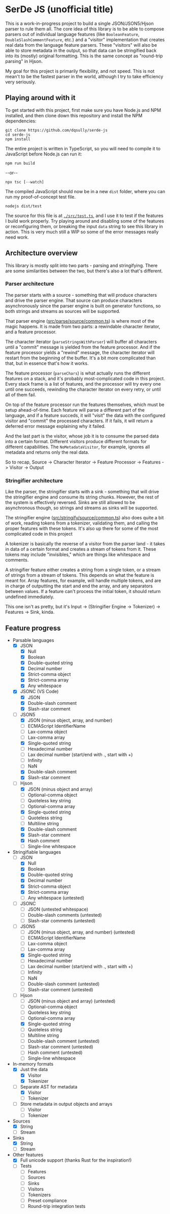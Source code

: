 # SerDe JS (unofficial title)
This is a work-in-progress project to build a single JSON/JSON5/Hjson parser to rule them all. The core idea of this library is to be able to compose parsers out of individual language features (like `BooleanFeature`, `DoubleSlashCommentFeature`, etc.) and a "visitor" implementation that creates real data from the language feature parsers. These "visitors" will also be able to store metadata in the output, so that data can be stringified back into its (mostly) original formatting. This is the same concept as "round-trip parsing" in Hjson.

My goal for this project is primarily flexibility, and not speed. This is not mean't to be the fastest parser in the world, although I try to take efficiency very seriously.

## Playing around with it
To get started with this project, first make sure you have Node.js and NPM installed, and then clone down this repository and install the NPM dependencies:
```
git clone https://github.com/dqsully/serde-js
cd serde-js
npm install
```

The entire project is written in TypeScript, so you will need to compile it to JavaScript before Node.js can run it:
```
npm run build
```
--or--
```
npx tsc [--watch]
```

The compiled JavaScript should now be in a new `dist` folder, where you can run my proof-of-concept test file.
```
nodejs dist/test
```

The source for this file is at [`./src/test.ts`](./src/test.ts), and I use it to test if the features I build work properly. Try playing around and disabling some of the features or reconfiguring them, or breaking the input `data` string to see this library in action. This is very much still a WIP so some of the error messages really need work.

## Architecture overview
This library is mostly split into two parts - parsing and stringifying. There are some similarities between the two, but there's also a lot that's different.

### Parser architecture
The parser starts with a source - something that will produce characters and drive the parser engine. That source can produce characters asynchronously since the parser engine is built on generator functions, so both strings and streams as sources will be supported.

That parser engine ([src/parse/source/common.ts](./src/parse/source/common.ts)) is where most of the magic happens. It is made from two parts: a rewindable character iterator, and a feature processor.

The character iterator (`parseStringsWithParser`) will buffer all characters until a "commit" message is yielded from the feature processor. And if the feature processor yields a "rewind" message, the character iterator will restart from the beginning of the buffer. It's a bit more complicated than that, but in essence that's how it works.

The feature processor (`parseChars`) is what actually runs the different features on a stack, and it's probably most-complicated code in this project. Every stack frame is a list of features, and the processor will try every one until one succeeds, rewinding the character iterator on every retry, or until all of them fail.

On top of the feature processor run the features themselves, which must be setup ahead-of-time. Each feature will parse a different part of the language, and if a feature succeds, it will "visit" the data with the configured visitor and "commit" the processed characters. If it fails, it will return a deferred error message explaining why it failed.

And the last part is the visitor, whose job it is to consume the parsed data into a certain format. Different visitors produce different formats for different capabilities. The `NoMetadataVisitor`, for example, ignores all metadata and returns only the real data.

So to recap, Source -> Character Iterator -> Feature Processor -> Features -> Visitor -> Output

### Stringifier architecture
Like the parser, the stringifier starts with a sink - something that will drive the stringifier engine and consume its string chunks. However, the rest of the system is effectively reversed. Sinks are still allowed to be asynchronous though, so strings and streams as sinks will be supported.

The stringifier engine ([src/stringify/source/common.ts](./src/stringify/source/common.ts)) also does quite a bit of work, reading tokens from a tokenizer, validating them, and calling the proper features with these tokens. It's also up there for some of the most complicated code in this project

A tokenizer is basically the reverse of a visitor from the parser land - it takes in data of a certain format and creates a stream of tokens from it. These tokens may include "invisibles," which are things like whitespace and comments.

A stringifier feature either creates a string from a single token, or a stream of strings from a stream of tokens. This depends on what the feature is meant for. Array features, for example, will handle multiple tokens, and are in charge of outputting the start and end the array, and any separators between values. If a feature can't process the initial token, it should return undefined immediately.

This one isn't as pretty, but it's Input -> (Stringifier Engine -> Tokenizer) -> Features -> Sink, kinda.

## Feature progress
* Parsable languages
    * [X] JSON
        * [X] Null
        * [X] Boolean
        * [X] Double-quoted string
        * [X] Decimal number
        * [X] Strict-comma object
        * [X] Strict-comma array
        * [X] Any whitespace

    * [X] JSONC (VS Code)
        * [X] JSON
        * [X] Double-slash comment
        * [X] Slash-star comment

    * [ ] JSON5
        * [X] JSON (minus object, array, and number)
        * [ ] ECMAScript IdentifierName
        * [ ] Lax-comma object
        * [ ] Lax-comma array
        * [X] Single-quoted string
        * [ ] Hexadecimal number
        * [ ] Lax decimal number (start/end with ., start with +)
        * [ ] Infinity
        * [ ] NaN
        * [X] Double-slash comment
        * [X] Slash-star comment

    * [ ] Hjson
        * [X] JSON (minus object and array)
        * [ ] Optional-comma object
        * [ ] Quoteless key string
        * [ ] Optional-comma array
        * [X] Single-quoted string
        * [ ] Quoteless string
        * [ ] Multiline string
        * [X] Double-slash comment
        * [X] Slash-star comment
        * [X] Hash comment
        * [ ] Single-line whitespace

* Stringifiable languages
    * [ ] JSON
        * [X] Null
        * [X] Boolean
        * [X] Double-quoted string
        * [X] Decimal number
        * [X] Strict-comma object
        * [X] Strict-comma array
        * [ ] Any whitespace (untested)

    * [ ] JSONC
        * [ ] JSON (untested whitespace)
        * [ ] Double-slash comments (untested)
        * [ ] Slash-star comments (untested)

    * [ ] JSON5
        * [ ] JSON (minus object, array, and number) (untested)
        * [ ] ECMAScript IdentifierName
        * [ ] Lax-comma object
        * [ ] Lax-comma array
        * [X] Single-quoted string
        * [ ] Hexadecimal number
        * [ ] Lax decimal number (start/end with ., start with +)
        * [ ] Infinity
        * [ ] NaN
        * [ ] Double-slash comment (untested)
        * [ ] Slash-star comment (untested)

    * [ ] Hjson
        * [ ] JSON (minus object and array) (untested)
        * [ ] Optional-comma object
        * [ ] Quoteless key string
        * [ ] Optional-comma array
        * [X] Single-quoted string
        * [ ] Quoteless string
        * [ ] Multiline string
        * [ ] Double-slash comment (untested)
        * [ ] Slash-star comment (untested)
        * [ ] Hash comment (untested)
        * [ ] Single-line whitespace

* In-memory formats
    * [X] Just the data
        * [X] Visitor
        * [X] Tokenizer

    * [ ] Separate AST for metadata
        * [X] Visitor
        * [ ] Tokenizer

    * [ ] Store metadata in output objects and arrays
        * [ ] Visitor
        * [ ] Tokenizer

* Sources
    * [X] String
    * [ ] Stream

* Sinks
    * [X] String
    * [ ] Stream

* Other features
    * [X] Full unicode support (thanks Rust for the inspiration!)
    * [ ] Tests
        * [ ] Features
        * [ ] Sources
        * [ ] Sinks
        * [ ] Visitors
        * [ ] Tokenizers
        * [ ] Preset compliance
        * [ ] Round-trip integration tests
